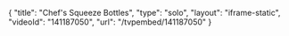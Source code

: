 {
    "title": "Chef's Squeeze Bottles",
    "type": "solo",
    "layout": "iframe-static",
    "videoId": "141187050",
    "url": "\/tvpembed\/141187050"
}